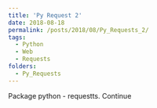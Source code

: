 ```yaml
---
title: 'Py Request 2'
date: 2018-08-18
permalink: /posts/2018/08/Py_Requests_2/
tags:
  - Python
  - Web
  - Requests
folders:
  - Py_Requests
---
```


Package python - requestts. Continue